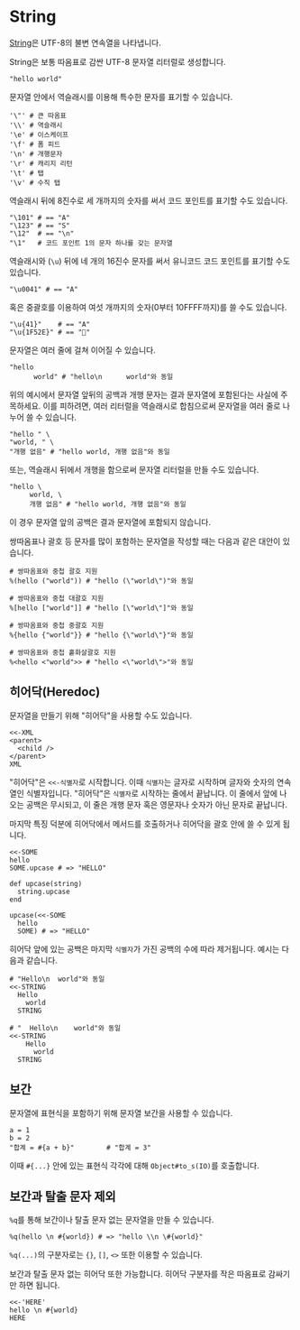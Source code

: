 # String

[String](http://crystal-lang.org/api/String.html)은 UTF-8의 불변 연속열을 나타냅니다.

String은 보통 따옴표로 감싼 UTF-8 문자열 리터럴로 생성합니다.

```crystal
"hello world"
```

문자열 안에서 역슬래시를 이용해 특수한 문자를 표기할 수 있습니다.

```crystal
'\"' # 큰 따옴표
'\\' # 역슬래시
'\e' # 이스케이프
'\f' # 폼 피드
'\n' # 개행문자
'\r' # 캐리지 리턴
'\t' # 탭
'\v' # 수직 탭
```

역슬래시 뒤에 8진수로 세 개까지의 숫자를 써서 코드 포인트를 표기할 수도 있습니다.

```crystal
"\101" # == "A"
"\123" # == "S"
"\12"  # == "\n"
"\1"   # 코드 포인트 1의 문자 하나를 갖는 문자열
```

역슬래시와 (`\u`) 뒤에 네 개의 16진수 문자를 써서 유니코드 코드 포인트를 표기할 수도 있습니다.

```crystal
"\u0041" # == "A"
```

혹은 중괄호를 이용하여 여섯 개까지의 숫자(0부터 10FFFF까지)를 쓸 수도 있습니다.

```crystal
"\u{41}"    # == "A"
"\u{1F52E}" # == "🔮"
```

문자열은 여러 줄에 걸쳐 이어질 수 있습니다.

```crystal
"hello
      world" # "hello\n      world"와 동일
```

위의 예시에서 문자열 앞뒤의 공백과 개행 문자는 결과 문자열에 포함된다는 사실에 주목하세요. 이를
피하려면, 여러 리터럴을 역슬래시로 합침으로써 문자열을 여러 줄로 나누어 쓸 수 있습니다.

```crystal
"hello " \
"world, " \
"개행 없음" # "hello world, 개행 없음"와 동일
```

또는, 역슬래시 뒤에서 개행을 함으로써 문자열 리터럴을 만들 수도 있습니다.

```crystal
"hello \
     world, \
     개행 없음" # "hello world, 개행 없음"와 동일
```

이 경우 문자열 앞의 공백은 결과 문자열에 포함되지 않습니다.

쌍따옴표나 괄호 등 문자를 많이 포함하는 문자열을 작성할 때는 다음과 같은 대안이 있습니다.

```crystal
# 쌍따옴표와 중첩 괄호 지원
%(hello ("world")) # "hello (\"world\")"와 동일

# 쌍따옴표와 중첩 대괄호 지원
%[hello ["world"]] # "hello [\"world\"]"와 동일

# 쌍따옴표와 중첩 중괄호 지원
%{hello {"world"}} # "hello {\"world\"}"와 동일

# 쌍따옴표와 중첩 홑화살괄호 지원
%<hello <"world">> # "hello <\"world\">"와 동일
```

## 히어닥(Heredoc)

문자열을 만들기 위해 "히어닥"을 사용할 수도 있습니다.

```crystal
<<-XML
<parent>
  <child />
</parent>
XML
```

"히어닥"은 `<<-식별자`로 시작합니다. 이때 `식별자`는 글자로 시작하며 글자와 숫자의 연속열인 식별자입니다. "히어닥"은 `식별자`로 시작하는 줄에서 끝납니다. 이 줄에서 앞에 나오는 공백은 무시되고, 이 줄은 개행 문자 혹은 영문자나 숫자가 아닌 문자로 끝납니다.

마지막 특징 덕분에 히어닥에서 메서드를 호출하거나 히어닥을 괄호 안에 쓸 수 있게 됩니다.

```crystal
<<-SOME
hello
SOME.upcase # => "HELLO"

def upcase(string)
  string.upcase
end

upcase(<<-SOME
  hello
  SOME) # => "HELLO"
```

히어닥 앞에 있는 공백은 마지막 `식별자`가 가진 공백의 수에 따라 제거됩니다. 예시는 다음과 같습니다.

```crystal
# "Hello\n  world"와 동일
<<-STRING
  Hello
    world
  STRING

# "  Hello\n    world"와 동일
<<-STRING
    Hello
      world
  STRING
```

## 보간

문자열에 표현식을 포함하기 위해 문자열 보간을 사용할 수 있습니다.

```crystal
a = 1
b = 2
"합계 = #{a + b}"        # "합계 = 3"
```

이때 `#{...}` 안에 있는 표현식 각각에 대해 `Object#to_s(IO)`를 호출합니다.

## 보간과 탈출 문자 제외

`%q`를 통해 보간이나 탈출 문자 없는 문자열을 만들 수 있습니다.

```crystal
%q(hello \n #{world}) # => "hello \\n \#{world}"
```

`%q(...)`의 구분자로는 `{}`, `[]`, `<>` 또한 이용할 수 있습니다.

보간과 탈출 문자 없는 히어닥 또한 가능합니다. 히어닥 구분자를 작은 따옴표로 감싸기만 하면 됩니다.

```crystal
<<-'HERE'
hello \n #{world}
HERE
```

